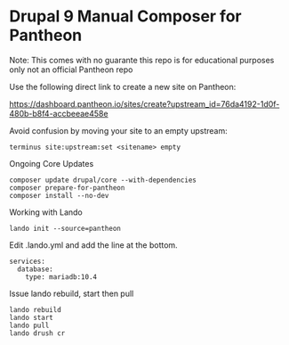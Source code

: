 # Drupal 9 Manual Composer for Pantheon

Note:
This comes with no guarante this repo is for educational purposes only not an official Pantheon repo

Use the following direct link to create a new site on Pantheon:

https://dashboard.pantheon.io/sites/create?upstream_id=76da4192-1d0f-480b-b8f4-accbeeae458e


Avoid confusion by moving your site to an empty upstream:
```
terminus site:upstream:set <sitename> empty
```

Ongoing Core Updates

```
composer update drupal/core --with-dependencies
composer prepare-for-pantheon
composer install --no-dev
```

Working with Lando


`lando init --source=pantheon`

Edit .lando.yml and add the line at the bottom.  

```
services:
  database:
    type: mariadb:10.4
```

Issue lando rebuild, start then pull 

```
lando rebuild
lando start
lando pull
lando drush cr
```



